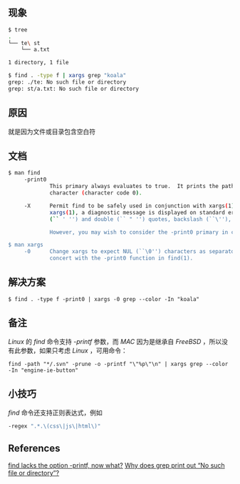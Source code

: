 ## 现象
```bash
$ tree
.
└── te\ st
    └── a.txt

1 directory, 1 file

$ find . -type f | xargs grep "koala"
grep: ./te: No such file or directory
grep: st/a.txt: No such file or directory
```

## 原因

就是因为文件或目录包含空白符

## 文档
```bash
$ man find
     -print0
             This primary always evaluates to true.  It prints the pathname of the current file to standard output, followed by an ASCII NUL
             character (character code 0).

     -X      Permit find to be safely used in conjunction with xargs(1).  If a file name contains any of the delimiting characters used by
             xargs(1), a diagnostic message is displayed on standard error, and the file is skipped.  The delimiting characters include single
             (`` ' '') and double (`` " '') quotes, backslash (``\''), space, tab and newline characters.

             However, you may wish to consider the -print0 primary in conjunction with ``xargs -0'' as an effective alternative.

$ man xargs 
     -0      Change xargs to expect NUL (``\0'') characters as separators, instead of spaces and newlines.  This is expected to be used in
             concert with the -print0 function in find(1).
```

## 解决方案
```
$ find . -type f -print0 | xargs -0 grep --color -In "koala"
```

## 备注
*Linux* 的 *find* 命令支持 *-printf* 参数，而 *MAC* 因为是继承自 *FreeBSD* ，所以没有此参数，如果只考虑 *Linux* ，可用命令：

```
find -path "*/.svn" -prune -o -printf "\"%p\"\n" | xargs grep --color -In "engine-ie-button"
```

## 小技巧
*find* 命令还支持正则表达式，例如
```bash
-regex ".*.\(css\|js\|html\)"
```

## References
[find lacks the option -printf, now what?](https://stackoverflow.com/questions/752818/find-lacks-the-option-printf-now-what)
[Why does grep print out “No such file or directory”?](https://stackoverflow.com/questions/44217298/why-does-grep-print-out-no-such-file-or-directory)
